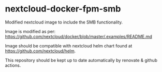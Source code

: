 # nextcloud-docker-fpm-smb
Modified nextcloud image to include the SMB functionality.

Image is modified as per: https://github.com/nextcloud/docker/blob/master/.examples/README.md

Image should be compatible with nextcloud helm chart found at https://github.com/nextcloud/helm.

This repository should be kept up to date automatically by renovate & github actions.
